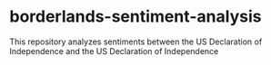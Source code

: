 # borderlands-sentiment-analysis
This repository analyzes sentiments between the US Declaration of Independence and the US Declaration of Independence
